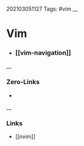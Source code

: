 202103051127
Tags: #vim 
__
# Vim
- ### [[vim-navigation]]  


__
### Zero-Links
-

__
### Links
- [[nvim]]   